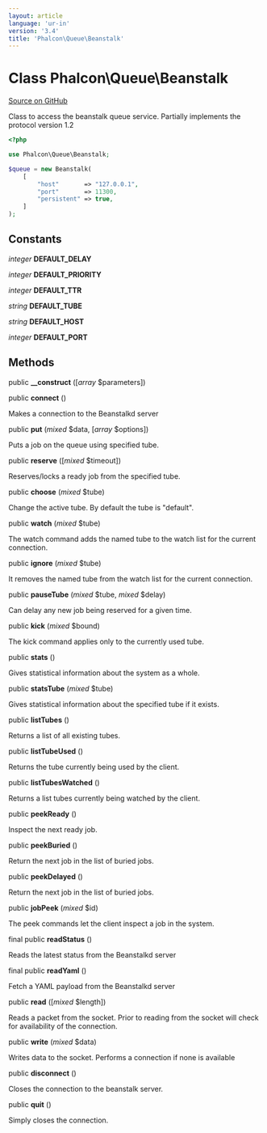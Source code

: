 ```yaml
---
layout: article
language: 'ur-in'
version: '3.4'
title: 'Phalcon\Queue\Beanstalk'
---
```


# Class **Phalcon\Queue\Beanstalk**

<a href="https://github.com/phalcon/cphalcon/tree/v3.4.0/phalcon/queue/beanstalk.zep" class="btn btn-default btn-sm">Source on GitHub</a>

Class to access the beanstalk queue service. Partially implements the protocol version 1.2

```php
<?php

use Phalcon\Queue\Beanstalk;

$queue = new Beanstalk(
    [
        "host"       => "127.0.0.1",
        "port"       => 11300,
        "persistent" => true,
    ]
);

```

## Constants

*integer* **DEFAULT_DELAY**

*integer* **DEFAULT_PRIORITY**

*integer* **DEFAULT_TTR**

*string* **DEFAULT_TUBE**

*string* **DEFAULT_HOST**

*integer* **DEFAULT_PORT**

## Methods

public **__construct** ([*array* $parameters])

public **connect** ()

Makes a connection to the Beanstalkd server

public **put** (*mixed* $data, [*array* $options])

Puts a job on the queue using specified tube.

public **reserve** ([*mixed* $timeout])

Reserves/locks a ready job from the specified tube.

public **choose** (*mixed* $tube)

Change the active tube. By default the tube is "default".

public **watch** (*mixed* $tube)

The watch command adds the named tube to the watch list for the current connection.

public **ignore** (*mixed* $tube)

It removes the named tube from the watch list for the current connection.

public **pauseTube** (*mixed* $tube, *mixed* $delay)

Can delay any new job being reserved for a given time.

public **kick** (*mixed* $bound)

The kick command applies only to the currently used tube.

public **stats** ()

Gives statistical information about the system as a whole.

public **statsTube** (*mixed* $tube)

Gives statistical information about the specified tube if it exists.

public **listTubes** ()

Returns a list of all existing tubes.

public **listTubeUsed** ()

Returns the tube currently being used by the client.

public **listTubesWatched** ()

Returns a list tubes currently being watched by the client.

public **peekReady** ()

Inspect the next ready job.

public **peekBuried** ()

Return the next job in the list of buried jobs.

public **peekDelayed** ()

Return the next job in the list of buried jobs.

public **jobPeek** (*mixed* $id)

The peek commands let the client inspect a job in the system.

final public **readStatus** ()

Reads the latest status from the Beanstalkd server

final public **readYaml** ()

Fetch a YAML payload from the Beanstalkd server

public **read** ([*mixed* $length])

Reads a packet from the socket. Prior to reading from the socket will check for availability of the connection.

public **write** (*mixed* $data)

Writes data to the socket. Performs a connection if none is available

public **disconnect** ()

Closes the connection to the beanstalk server.

public **quit** ()

Simply closes the connection.